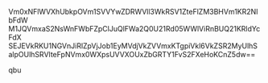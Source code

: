 Vm0xNFlWVXhUbkpOVm1SVVYwZDRWVll3WkRSV1ZteFlZM3BHVm1KR2NIbFdW
M1JQVmxaS2NsWnFWbFZpClJuQlFWa2Q0U21Rd05WWlViRnBUQ21KRldYcFdX
SEJEVkRKU1NGVnJiRlZpVjJob1EyMVdjVkZVVmxKTgpiVkl6VkZSR2MyUlhS
alpOUlhSRVlteFpNVmx0WXpsUVVXOUxZbGRTY1FvS2FXeHoKCnZ5dw==

qbu
